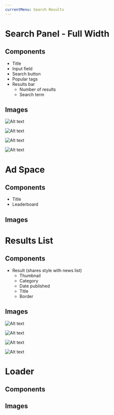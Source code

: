 ```yaml
---
currentMenu: Search Results
---
```

Search Panel - Full Width
============

Components
-------------
* Title
* Input field
* Search button
* Popular tags
* Results bar
	* Number of results
	* Search term


Images
-------------
![Alt text](M91_SearchPanel_320.png)

![Alt text](M91_SearchPanel_640.png)

![Alt text](M91_SearchPanel_1004.png)

![Alt text](M91_SearchPanel_1366.png)


Ad Space
============

Components
-------------
* Title
* Leaderboard


Images
-------------


Results List
============

Components
-------------
* Result (shares style with news list)
	* Thumbnail
	* Category
	* Date published
	* Title
	* Border


Images
-------------
![Alt text](M92_SearchResultsList_320.png)

![Alt text](M92_SearchResultsList_640.png)

![Alt text](M92_SearchResultsList_1004.png)

![Alt text](M92_SearchResultsList_1366.png)

Loader
============

Components
-------------



Images
-------------


